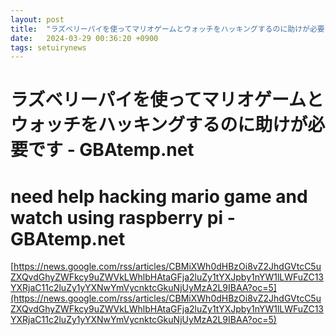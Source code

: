 ```yaml
---
layout: post
title:  "ラズベリーパイを使ってマリオゲームとウォッチをハッキングするのに助けが必要です - GBAtemp.net"
date:   2024-03-29 00:36:20 +0900
tags: setuirynews 
---
```


# ラズベリーパイを使ってマリオゲームとウォッチをハッキングするのに助けが必要です - GBAtemp.net



# need help hacking mario game and watch using raspberry pi - GBAtemp.net

[https://news.google.com/rss/articles/CBMiXWh0dHBzOi8vZ2JhdGVtcC5uZXQvdGhyZWFkcy9uZWVkLWhlbHAtaGFja2luZy1tYXJpby1nYW1lLWFuZC13YXRjaC11c2luZy1yYXNwYmVycnktcGkuNjUyMzA2L9IBAA?oc=5](https://news.google.com/rss/articles/CBMiXWh0dHBzOi8vZ2JhdGVtcC5uZXQvdGhyZWFkcy9uZWVkLWhlbHAtaGFja2luZy1tYXJpby1nYW1lLWFuZC13YXRjaC11c2luZy1yYXNwYmVycnktcGkuNjUyMzA2L9IBAA?oc=5)

